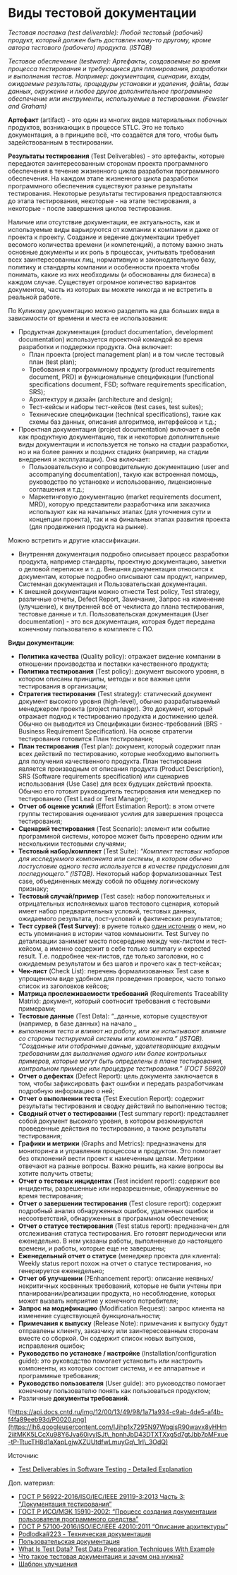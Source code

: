 # Виды тестовой документации

_Тестовая поставка (test deliverable): Любой тестовый (рабочий) продукт, который должен быть доставлен кому-то другому, кроме автора тестового (рабочего) продукта. (ISTQB)_

_Тестовое обеспечение (testware): Артефакты, создаваемые во время процесса тестирования и требующиеся для планирования, разработки и выполнения тестов. Например: документация, сценарии, входы, ожидаемые результаты, процедуры установки и удаления, файлы, базы данных, окружение и любое другое дополнительное программное обеспечение или инструменты, используемые в тестировании. (Fewster and Graham)_

**Артефакт** (artifact) - это один из многих видов материальных побочных продуктов, возникающих в процессе STLC. Это не только документация, а в принципе всё, что создаётся для того, чтобы быть задействованным в тестировании.

**Результаты тестирования** (Test Deliverables) - это артефакты, которые передаются заинтересованным сторонам проекта программного обеспечения в течение жизненного цикла разработки программного обеспечения. На каждом этапе жизненного цикла разработки программного обеспечения существуют разные результаты тестирования. Некоторые результаты тестирования предоставляются до этапа тестирования, некоторые - на этапе тестирования, а некоторые - после завершения циклов тестирования.

Наличие или отсутствие документации, ее актуальность, как и используемые виды варьируются от компании к компании и даже от проекта к проекту. Создание и ведение документации требует весомого количества времени (и компетенций), а потому важно знать основные документы и их роль в процессах, учитывать требования всех заинтересованных лиц, нормативную и законодательную базу, политику и стандарты компании и особенности проекта чтобы понимать, какие из них необходимы (и обоснованны для бизнеса) в каждом случае. Существует огромное количество вариантов документов, часть из которых вы можете никогда и не встретить в реальной работе.

По Куликову документацию можно разделить на два больших вида в зависимости от времени и места ее использования:

* Продуктная документация (product documentation, development documentation) используется проектной командой во время разработки и поддержки продукта. Она включает:
  * План проекта (project management plan) и в том числе тестовый план (test plan);
  * Требования к программному продукту (product requirements document, PRD) и функциональные спецификации (functional specifications document, FSD; software requirements specification, SRS);
  * Архитектуру и дизайн (architecture and design);
  * Тест-кейсы и наборы тест-кейсов (test cases, test suites);
  * Технические спецификации (technical specifications), такие как схемы баз данных, описания алгоритмов, интерфейсов и т.д.;
* Проектная документация (project documentation) включает в себя как продуктную документацию, так и некоторые дополнительные виды документации и используется не только на стадии разработки, но и на более ранних и поздних стадиях (например, на стадии внедрения и эксплуатации). Она включает:
  * Пользовательскую и сопроводительную документацию (user and accompanying documentation), такую как встроенная помощь, руководство по установке и использованию, лицензионные соглашения и т.д.;
  * Маркетинговую документацию (market requirements document, MRD), которую представители разработчика или заказчика используют как на начальных этапах (для уточнения сути и концепции проекта), так и на финальных этапах развития проекта (для продвижения продукта на рынке).

Можно встретить и другие классификации.

* Внутренняя документация подробно описывает процесс разработки продукта, например стандарты, проектную документацию, заметки о деловой переписке и т. д. Внешняя документация относится к документам, которые подробно описывают сам продукт, например, Системная документация и Пользовательская документация.
* К внешней документации можно отнести Test policy, Test strategy, различные отчеты, Defect Report, Замечание, Запрос на изменение (улучшение), к внутренней всё от чеклиста до плана тестирования, тестовые данные и т.п. Пользовательская документация (User documentation) - это вся документация, которая будет передана конечному пользователю в комплекте с ПО.

**Виды документации**:

* **Политика качества** (Quality policy): отражает видение компании в отношении производства и поставки качественного продукта;
* **Политика тестирования** (Test policy): документ высокого уровня, в котором описаны принципы, методы и все важные цели тестирования в организации;
* **Стратегия тестирования** (Test strategy): статический документ документ высокого уровня (high-level), обычно разрабатываемый менеджером проекта (project manager). Это документ, который отражает подход к тестированию продукта и достижению целей. Обычно он выводится из Спецификации бизнес-требований (BRS - Business Requirement Specification). На основе стратегии тестирования готовится План тестирования;
* **План тестирования** (Test plan): документ, который содержит план всех действий по тестированию, которые необходимо выполнить для получения качественного продукта. План тестирования является производным от описания продукта (Product Description), SRS (Software requirements specification) или сценариев использования (Use Case) для всех будущих действий проекта. Обычно его готовит руководитель тестирования или менеджер по тестированию (Test Lead or Test Manager);
* **Отчет об оценке усилий** (Effort Estimation Report): в этом отчете группы тестирования оценивают усилия для завершения процесса тестирования;
* **Сценарий тестирования** (Test Scenario): элемент или событие программной системы, которое может быть проверено одним или несколькими тестовыми случаями;
* **Тестовый набор/комплект** (Test Suite): _“Комплект тестовых наборов для исследуемого компонента или системы, в котором обычно постусловие одного теста используется в качестве предусловия для последующего.” (ISTQB)_. Некоторый набор формализованных Test case, объединенных между собой по общему логическому признаку;
* **Тестовый случай/пример** (Test case): набор положительных и отрицательных исполняемых шагов тестового сценария, который имеет набор предварительных условий, тестовых данных, ожидаемого результата, пост-условий и фактических результатов;
* **Тест сурвей (Test Survey)**: в рунете только [один источник](https://www.a1qa.ru/blog/obespechivaem-kachestvo-mobilnyh-prilozhenij-shag-2-planirovanie-testovyh-aktivnostej/) о нем, но есть упоминания в истории чатов коммьюнити. Test Survey по детализации занимает место посередине между чек-листом и тест-кейсом, а именно содержит в себе только summary и expected result. Т.е. подробнее чек-листов, где только заголовки, но с ожидаемым результатом и без шагов и прочего как в тест-кейсах;
* **Чек-лист** (Check List): перечень формализованных Test case в упрощенном виде удобном для проведения проверок, часто только список из заголовков кейсов;
* **Матрица прослеживаемости требований** (Requirements Traceability Matrix): документ, который соотносит требования с тестовыми примерами;
* **Тестовые данные** (Test Data): “\_данные, которые существуют (например, в базе данных) на начало \_
* _выполнения теста и влияют на работу, или же испытывают влияние со стороны тестируемой системы или компонента.” (ISTQB). “Созданные или отобранные данные, удовлетворяющие входным требованиям для выполнения одного или более контрольных примеров, которые могут быть определены в плане тестирования, контрольном примере или процедуре тестирования.” (ГОСТ 56920)_
* **Отчет о дефектах** (Defect Report): цель документа заключается в том, чтобы зафиксировать факт ошибки и передать разработчикам подробную информацию о ней;
* **Отчет о выполнении теста** (Test Execution Report): содержит результаты тестирования и сводку действий по выполнению тестов;
* **Сводный отчет о тестировании** (Test summary report): представляет собой документ высокого уровня, в котором резюмируются проведенные действия по тестированию, а также результаты тестирования;
* **Графики и метрики** (Graphs and Metrics): предназначены для мониторинга и управления процессом и продуктом. Это помогает без отклонений вести проект к намеченным целям. Метрики отвечают на разные вопросы. Важно решить, на какие вопросы вы хотите получить ответы;
* **Отчет о тестовых инцидентах** (Test incident report): содержит все инциденты, разрешенные или неразрешенные, обнаруженные во время тестирования;
* **Отчет о завершении тестирования** (Test closure report): содержит подробный анализ обнаруженных ошибок, удаленных ошибок и несоответствий, обнаруженных в программном обеспечении;
* **Отчет о статусе тестирования** (Test status report): предназначен для отслеживания статуса тестирования. Его готовят периодически или еженедельно. В нем указаны работы, выполненные до настоящего времени, и работы, которые еще не завершены;
* **Еженедельный отчет о статусе** (менеджер проекта для клиента): Weekly status report похож на отчет о статусе тестирования, но генерируется еженедельно;
* **Отчет об улучшении** (?Enhancement report): описание неявных/некритичных косвенных требований, которые не были учтены при планировании/реализации продукта, но несоблюдение, которых может вызвать неприятие у конечного потребителя;
* **Запрос на модификацию** (Modification Request): запрос клиента на изменение существующей функциональности;
* **Примечания к выпуску** (Release Note): примечания к выпуску будут отправлены клиенту, заказчику или заинтересованным сторонам вместе со сборкой. Он содержит список новых выпусков, исправления ошибок;
* **Руководство по установке / настройке** (Installation/configuration guide): это руководство помогает установить или настроить компоненты, из которых состоит система, и ее аппаратные и программные требования;
* **Руководство пользователя** (User guide): это руководство помогает конечному пользователю понять как пользоваться продуктом;
* Различные **документы требований**.

![https://api.docs.cntd.ru/img/12/00/13/49/98/1a71a934-c9ab-4de5-af4b-f4fa89eeb93d/P0020.png](https://lh6.googleusercontent.com/IJjhp1x7295N97WqgjsR90wavx8yHHm2iitMKK5LCcXu98Y6Jva60iyylSJt\_hpnhJbD43DTXTXxg5d7gtJbb7pMFxue-tP-TtucTH8d1aXapLgjwXZUUtdfwLmuyGq\_1rI\_3OdQ)

Источник:

* [Test Deliverables in Software Testing - Detailed Explanation](https://www.softwaretestingmaterial.com/test-deliverables/)

Доп. материал:

* [ГОСТ Р 56922-2016/ISO/IEC/IEEE 29119-3:2013 Часть 3: “Документация тестирования”](https://docs.cntd.ru/document/1200134998)
* [ГОСТ Р ИСО/МЭК 15910-2002: “Процесс создания документации пользователя программного средства”](https://docs.cntd.ru/document/1200030141)
* [ГОСТ Р 57100-2016/ISO/IEC/IEEE 42010:2011 “Описание архитектуры”](https://docs.cntd.ru/document/1200139542)
* [Podlodka#223 - Техническая документация](https://www.youtube.com/watch?v=S8kiPiG0jW8)
* [Пользовательская документация](https://habr.com/ru/post/542288/#:\~:text=2.%C2%A0-,%D0%9F%D0%BE%D0%BB%D1%8C%D0%B7%D0%BE%D0%B2%D0%B0%D1%82%D0%B5%D0%BB%D1%8C%D1%81%D0%BA%D0%B0%D1%8F,-%D0%B4%D0%BE%D0%BA%D1%83%D0%BC%D0%B5%D0%BD%D1%82%D0%B0%D1%86%D0%B8%D1%8F)
* [What Is Test Data? Test Data Preparation Techniques With Example](https://www.softwaretestinghelp.com/tips-to-design-test-data-before-executing-your-test-cases/)
* [Что такое тестовая документация и зачем она нужна?](https://testengineer.ru/chto-takoe-testovaya-dokumentaciya-i-zachem-ona-nuzhna/)
* [Шаблон улучшения](http://okiseleva.blogspot.com/2015/10/blog-post\_16.html)
